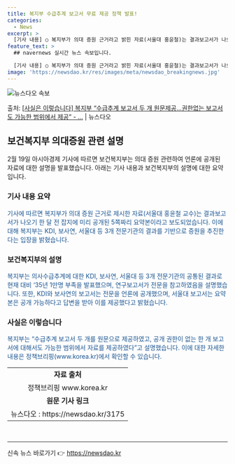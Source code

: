 ```yaml
---
title: 복지부 수급추계 보고서 무료 제공 정책 발표!
categories:
  - News
excerpt: >
  [기사 내용] ○ 복지부가 의대 증원 근거라고 밝힌 자료(서울대 홍윤철)는 결과보고서가 나오기 한달 전 잡지…
feature_text: >
  ## navernews 실시간 뉴스 속보입니다.

  [기사 내용] ○ 복지부가 의대 증원 근거라고 밝힌 자료(서울대 홍윤철)는 결과보고서가 나오기 한달 전 잡지…
image: 'https://newsdao.kr/res/images/meta/newsdao_breakingnews.jpg'
---
```


![뉴스다오 속보](https://newsdao.kr/res/images/meta/newsdao_breakingnews.jpg)

<p>출처: <a href="https://newsdao.kr/3175" rel="dofollow">[사실은 이렇습니다] 복지부 “수급추계 보고서 두 개 원문제공…권한없는 보고서도 가능한 범위에서 제공” - …</a> | 뉴스다오</p>

<h2 data-ke-size="size26">보건복지부 의대증원 관련 설명</h2>
<p data-ke-size="size16">2월 19일 아시아경제 기사에 따르면 보건복지부는 의대 증원 관련하여 언론에 공개된 자료에 대한 설명을 발표했습니다. 아래는 기사 내용과 보건복지부의 설명에 대한 요약입니다.</p>

<h3><b>기사 내용 요약</b></h3>
<p data-ke-size="size16"><span style="color: #1a5490;">기사에 따르면 복지부가 의대 증원 근거로 제시한 자료(서울대 홍윤철 교수)는 결과보고서가 나오기 한 달 전 잡지에 미리 공개된 5쪽짜리 요약본이라고 보도되었습니다. 이에 대해 복지부는 KDI, 보사연, 서울대 등 3개 전문기관의 결과를 기반으로 증원을 추진한다는 입장을 밝혔습니다.</span></p>

<h3><b>보건복지부의 설명</b></h3>
<p data-ke-size="size16"><span style="color: #1a5490;">복지부는 의사수급추계에 대한 KDI, 보사연, 서울대 등 3개 전문기관의 공통된 결과로 현재 대비 ‘35년 1만명 부족을 발표했으며, 연구보고서가 전문을 참고하였음을 설명했습니다. 또한, KDI와 보사연의 보고서는 전문을 언론에 공개했으며, 서울대 보고서는 요약본은 공개 가능하다고 답변을 받아 이를 제공했다고 밝혔습니다.</span></p>

<h3><b>사실은 이렇습니다</b></h3>
<p data-ke-size="size16"><span style="color: #1a5490;">복지부는 “수급추계 보고서 두 개를 원문으로 제공하였고, 공개 권한이 없는 한 개 보고서에 대해서도 가능한 범위에서 자료를 제공하였다”고 설명했습니다. 이에 대한 자세한 내용은 정책브리핑(www.korea.kr)에서 확인할 수 있습니다.</span></p>

<table>
	<tr>
		<td style="text-align: center; height: 17px;"><b>자료 출처</b></td>
	</tr>
	<tr>
		<td style="text-align: center; height: 17px;">정책브리핑 www.korea.kr</td>
	</tr>
	<tr>
		<td style="text-align: center; height: 17px;"><b>원문 기사 링크</b></td>
	</tr>
	<tr>
		<td style="text-align: center; height: 17px;">뉴스다오 : https://newsdao.kr/3175</td>
	</tr>
</table>
<p data-ke-size="size16">&nbsp;</p>
<hr> 

신속 뉴스 바로가기 👉 <a href="https://newsdao.kr" rel="dofollow">https://newsdao.kr</a>


